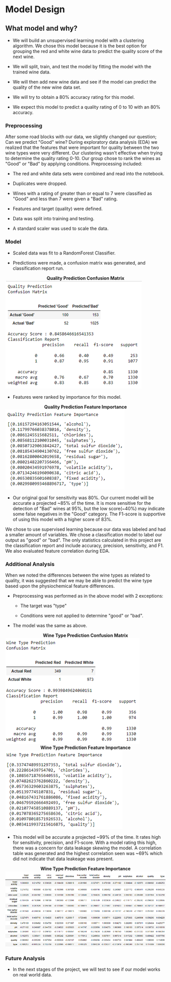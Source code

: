 # Model Design

## What model and why?

* We will build an unsupervised learning model with a clustering algorithm.  We chose this model because it is the best option for grouping the red and white wine data to predict the quality score of the next wine.

* We will split, train, and test the model by fitting the model with the trained wine data.

* We will then add new wine data and see if the model can predict the quality of the new wine data set.

* We will try to obtain a 80% accuracy rating for this model.

* We expect this model to predict a quality rating of 0 to 10 with an 80% accuracy.


### Preprocessing

After some road blocks with our data, we slightly changed our question; Can we predict "Good" wine?  During exploratory data analysis (EDA) we realized that the features that were important for quality between the two wine types were very different.  Our clustering wasn't effective when trying to determine the quality rating 0-10.  Our group chose to rank the wines as "Good" or "Bad" by applying conditions.  Preprocessing included:

* The red and white data sets were combined and read into the notebook.

* Duplicates were dropped.

* Wines with a rating of greater than or equal to 7 were classified as "Good" and less than 7 were given a "Bad" rating.

* Features and target (quality) were defined.

* Data was split into training and testing.

* A standard scaler was used to scale the data.

### Model

* Scaled data was fit to a RandomForest Classifier.

* Predictions were made, a confusion matrix was generated, and classification report run.

<figcaption align = "center"><b>Quality Prediction Confusion Matrix</b></figcaption><img src="images/quality_metrics.png" >

* Features were ranked by importance for this model.

<figcaption align = "center"><b>Quality Prediction Feature Importance</b></figcaption><img src="images/quality_features.png" >

* Our original goal for sensitivity was 80%.  Our current model will be accurate a projected ~85% of the time.  It is more sensitive for the detection of "Bad" wines at 95%, but the low score(~40%) may indicate some false negatives in the "Good" category.  The F1-score is supportive of using this model with a higher score of 83%.

We chose to use supervised learning because our data was labeled and had a smaller amount of variables.  We chose a classification model to label our output as "good" or "bad".  The only statistics calculated in this project are the classification report and include accuracy, precision, sensitivity, and F1. We also evaluated feature correlation during EDA.

### Additional Analysis

When we noted the differences between the wine types as related to quality, it was suggested that we may be able to predict the wine type based upon the physiochemical feature differences.

* Preprocessing was performed as in the above model with 2 exceptions:

  * The target was "type"

  * Conditions were not applied to determine "good" or "bad".

* The model was the same as above. 

<figcaption align = "center"><b>Wine Type Prediction Confusion Matrix</b></figcaption><img src="images/type_metrics.png" >

<figcaption align = "center"><b>Wine Type Prediction Feature Importance</b></figcaption><img src="images/type_features.png" >

* This model will be accurate a projected ~99% of the time.  It rates high for sensitivity, precision, and F1-score. With a model rating this high, there was a concern for data leakage skewing the model.  A correlation table was generated and the highest correlation seen was ~69% which did not indicate that data leakeage was present.

<figcaption align = "center"><b>Wine Type Prediction Feature Importance</b></figcaption><img src="images/type_corr.png" >

### Future Analysis 

* In the next stages of the project, we will test to see if our model works on real world data.
